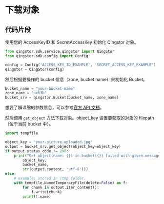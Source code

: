 # 下载对象

## 代码片段

使用您的 AccessKeyID 和 SecretAccessKey 初始化 Qingstor 对象。

```python
from qingstor.sdk.service.qingstor import QingStor
from qingstor.sdk.config import Config

config = Config('ACCESS_KEY_ID_EXAMPLE', 'SECRET_ACCESS_KEY_EXAMPLE')
qingstor = QingStor(config)
```

然后根据要操作的 bucket 信息（zone, bucket name）来初始化 Bucket。

```python
bucket_name = "your-bucket-name"
zone_name = "pek3b"
bucket_srv = qingstor.Bucket(bucket_name, zone_name)
```

想要了解详细的参数信息，可以参考[官方 API 文档](https://docsv4.qingcloud.com/user_guide/storage/object_storage/api/object/basic_opt/get/)。

然后调用 `get_object` 方法下载对象。object_key 设置要获取的对象的 filepath（位于当前 bucket 中）。

```python
import tempfile

object_key = "your-picture-uploaded.jpg"
output = bucket_srv.get_object(object_key=object_key)
if output.status_code != 200:
    print("Get object(name: {}) in bucket({}) failed with given message: {}".format(
        object_key,
        bucket_name,
        str(output.content, 'utf-8')))
else:
    # example: stored in /tmp folder.
    with tempfile.NamedTemporaryFile(delete=False) as f:
        for chunk in output.iter_content():
            f.write(chunk)
        print(f.name)
```
